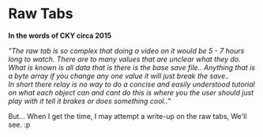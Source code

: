# Raw Tabs
**In the words of CKY circa 2015**  

_"The raw tab is so complex that doing a video on it would be 5 - 7 hours long to watch. There are to many values that are unclear what they do. What is known is all data that is there is the base save file.. Anything that is a byte array if you change any one value it will just break the save..  
  In short there relay is no way to do a concise and easily understood tutorial on what each object can and cant do this is where you the user should just play with it tell it brakes or does something cool.."_
  
  But... When I get the time, I may attempt a write-up on the raw tabs, We'll see. :p

